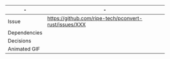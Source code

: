 | - | - |
| --- | --- |
| Issue | https://github.com/ripe-tech/pconvert-rust/issues/XXX |
| Dependencies | |
| Decisions | |
| Animated GIF | |
